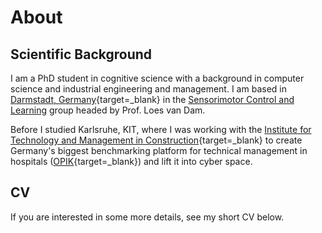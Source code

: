 # About

## Scientific Background

I am a PhD student in cognitive science with a background in computer science and industrial engineering and management. 
I am based in [Darmstadt, Germany](https://www.psychologie.tu-darmstadt.de/sensorimotor/home_sensorimotor/people_sensorimotor/people_details_75584.en.jsp){target=_blank} 
in the [Sensorimotor Control and Learning](https://www.psychologie.tu-darmstadt.de/sensorimotor/home_sensorimotor/index.en.jsp) group headed by Prof. Loes van Dam. 

Before I studied Karlsruhe, KIT, where I was working with the [Institute for Technology and Management in Construction](https://www.tmb.kit.edu/FM_Mitarbeiter_3907.php){target=_blank} to create Germany's biggest benchmarking platform for technical management in hospitals ([OPIK](https://opik.tmb.kit.edu){target=_blank}) and lift it into cyber space.


## CV
If you are interested in some more details, see my short CV below.

<object data="../assets/artifacts/CV_KS_short.pdf" type="application/pdf" height="1000" width="100%">
</object>

